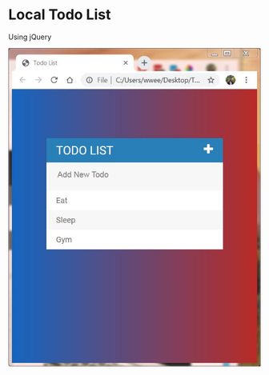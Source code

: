 # Local Todo List
Using jQuery

![Image description](https://github.com/Waynerbee/todoList2/blob/master/Demo.JPG?raw=true)
